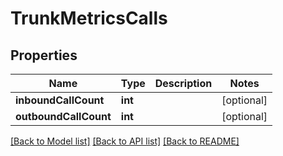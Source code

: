 # TrunkMetricsCalls

## Properties
Name | Type | Description | Notes
------------ | ------------- | ------------- | -------------
**inboundCallCount** | **int** |  | [optional] 
**outboundCallCount** | **int** |  | [optional] 

[[Back to Model list]](../README.md#documentation-for-models) [[Back to API list]](../README.md#documentation-for-api-endpoints) [[Back to README]](../README.md)


